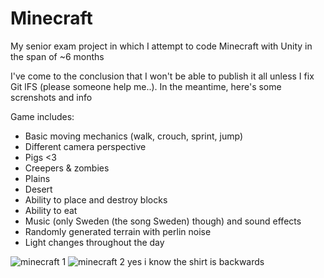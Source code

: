 # Minecraft
My senior exam project in which I attempt to code Minecraft with Unity in the span of ~6 months

I've come to the conclusion that I won't be able to publish it all unless I fix Git lFS (please someone help me..). In the meantime, here's some screnshots and info

Game includes: 
- Basic moving mechanics (walk, crouch, sprint, jump)
- Different camera perspective
- Pigs <3
- Creepers & zombies 
- Plains
- Desert
- Ability to place and destroy blocks 
- Ability to eat 
- Music (only Sweden (the song Sweden) though) and sound effects 
- Randomly generated terrain with perlin noise 
- Light changes throughout the day 

![minecraft 1](https://user-images.githubusercontent.com/91065258/158034267-5652e2f4-eaa3-4e6d-94a2-b1133237df25.png)
![minecraft 2](https://user-images.githubusercontent.com/91065258/158034272-77cbaa71-6282-4dd1-a078-721365727d2f.png)
yes i know the shirt is backwards
